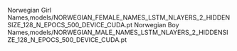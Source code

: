 Norwegian Girl Names,models/NORWEGIAN_FEMALE_NAMES_LSTM_NLAYERS_2_HIDDENSIZE_128_N_EPOCS_500_DEVICE_CUDA.pt
Norwegian Boy Names,models/NORWEGIAN_MALE_NAMES_LSTM_NLAYERS_2_HIDDENSIZE_128_N_EPOCS_500_DEVICE_CUDA.pt